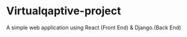 # Virtualqaptive-project
A simple web application using React (Front End)  &amp;  Django.(Back End)
